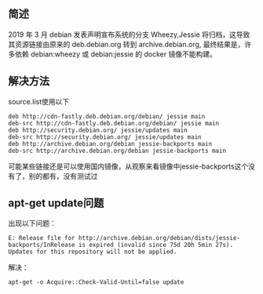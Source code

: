 ## 简述
2019 年 3 月 debian 发表声明宣布系统的分支 Wheezy,Jessie 将归档，这导致其资源链接由原来的 deb.debian.org 转到 archive.debian.org, 最终结果是，许多依赖 debian:wheezy 或 debian:jessie 的 docker 镜像不能构建。

## 解决方法
source.list使用以下
```
deb http://cdn-fastly.deb.debian.org/debian/ jessie main
deb-src http://cdn-fastly.deb.debian.org/debian/ jessie main
deb http://security.debian.org/ jessie/updates main
deb-src http://security.debian.org/ jessie/updates main
deb http://archive.debian.org/debian jessie-backports main
deb-src http://archive.debian.org/debian jessie-backports main
```
可能某些链接还是可以使用国内镜像，从观察来看镜像中jessie-backports这个没有了，别的都有，没有测试过

## apt-get update问题
出现以下问题：
```
E: Release file for http://archive.debian.org/debian/dists/jessie-backports/InRelease is expired (invalid since 75d 20h 5min 27s). Updates for this repository will not be applied.
```

解决：
```
apt-get -o Acquire::Check-Valid-Until=false update
```
